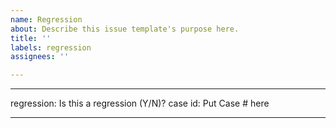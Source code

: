 ```yaml
---
name: Regression
about: Describe this issue template's purpose here.
title: ''
labels: regression
assignees: ''

---
```


---
regression: Is this a regression (Y/N)?
case id: Put Case # here

---
